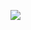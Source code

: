 ![](https://cdn.discordapp.com/attachments/1078237871732949033/1328954034119381003/IMG_9576.jpg?ex=67889464&is=678742e4&hm=428f5ca989a3a7214af967a7cff9bc17000badecdde562520e76fa65104ccfa5&)

